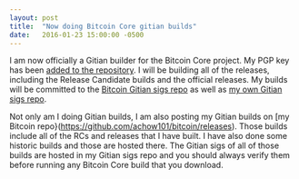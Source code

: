 ```yaml
---
layout: post
title:  "Now doing Bitcoin Core gitian builds"
date:   2016-01-23 15:00:00 -0500
---
```

I am now officially a Gitian builder for the Bitcoin Core project. My PGP key has been [added to the repository](https://github.com/bitcoin/bitcoin/blob/master/contrib/gitian-downloader/achow101-key.pgp). I will be building all of the releases, including the Release Candidate builds and the official releases. My builds will be committed to the [Bitcoin Gitian sigs repo](https://github.com/bitcoin/gitian.sigs) as well as [my own Gitian sigs repo](https://github.com/achow101/gitian.sigs).

Not only am I doing Gitian builds, I am also posting my Gitian builds on [my Bitcoin repo}(https://github.com/achow101/bitcoin/releases). Those builds include all of the RCs and releases that I have built. I have also done some historic builds and those are hosted there. The Gitian sigs of all of those builds are hosted in my Gitian sigs repo and you should always verify them before running any Bitcoin Core build that you download.
